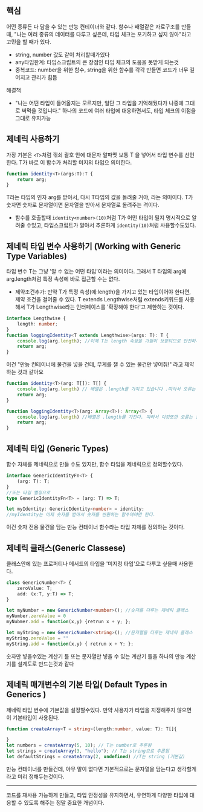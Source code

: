 ## 핵심
어떤 종류든 다 담을 수 있는 만능 컨테이너와 같다.
함수나 배열같은 자료구조를 만들 때, "나는 여러 종류의 데이터를 다루고 싶은데, 타입 체크는 포기하고 싶지 않아"라고 고민을 할 때가 있다.
- string, number 값도 같이 처리할때가있다
- any타입한계: 타입스크립트의 큰 장점인 타입 체크의 도움을 못받게 되는것
- 중복코드: number을 위한 함수, string을 위한 함수를 각각 만들면 코드가 너무 길어지고 관리가 힘듬

해결책
- "나는 어떤 타입이 들어올지는 모르지만, 일단 그 타입을 기억해뒀다가 나중에 그대로 써먹을 것입니다." 하나의 코드에 여러 타입에 대응하면서도, 타입 체크의 이점을 그대로 유지가능

## 제네릭 사용하기
가장 기본은 `<T>`처럼 꺾쇠 괄호 안에 대문자 알파맷 보통 T 을 넣어서 타입 변수를 선언한다. T가 바로 이 함수가 처리할 미지의 타입으 의미한다.
```ts
function identity<T>(args:T):T {
	return arg;
}
```
T라는 타입의 인자 arg를 받아서, 다시 T타입의 값을 돌려줄 거야, 라는 의미이다.
T가 숫자면 숫자로 문자열이면 문자열을 받아서 문자열로 돌려주는 격이다.
- 함수를 호출할때 `identity<number>(10)`처럼 T가 어떤 타입이 될지 명시적으로 알려줄 수있고, 타입스크립트가 알아서 추론하게 `identity(10)`처럼 사용할수도있다.

## 제네릭 타입 변수 사용하기 (Working with Generic Type Variables)
타입 변수 T는 그냥 '알 수 없는 어떤 타입'이라는 의미이다. 그래서 T 타입의 arg에 arg.length처럼 특정 속성에 바로 접근할 수는 없다.
- 제약조건추가: 만약 T가 특정 속성(에:length)을 가지고 있는 타입이어야 한다면, 제약 조건을 걸어줄 수 있다. T extends Lengthwise처럼 extends키워드를 사용해서 T가 Lengthwise라는 인터페이스를 '확장해야 한다'고 제한하는 것이다.

```ts
interface Lengthwise {
	length: number;
}
function loggingIdentity<T extends Lengthwise>(args: T): T {
	console.log(arg.length); //이제 T는 length 속성을 가짐이 보장되므로 안전하게 접근 가능
	return arg;
}
```
이건 "만능 컨테이너에 물건을 넣을 건데, 무게를 잴 수 있는 물건만 넣어줘!" 라고 제약하는 것과 같아요
```ts
function identity<T>(arg: T[]): T[] {
	console.log(arg.length) // 배열은 .length를 가지고 있습니다 .따라서 오류는 없습니다.
	return arg;
}
```
```ts
function loggingIdentity<T>(arg: Array<T>): Array<T> {
	console.log(arg.length) //배열은 .length를 가진다. 따라서 이것또한 오륜는 없다.
	return arg;
}
```

##  제네릭 타입 (Generic Types)
함수 자체를 제네릭으로 만들 수도 있지만, 함수 타입을 제네릭으로 정의할수있다.
```ts
interface GenericIdentityFn<T> {
	(arg: T): T;
}
//또는 타입 별칭으로
type GenericIdentityFn<T> = (arg: T) => T;

let myIdentity: GenericIdentity<number> = identity;
//myIdentity는 이제 숫자를 받아서 숫자를 반환하는 함수여야만 한다.
```
이건 숫자 전용 물건을 담는 만능 컨테이너 함수라는 타입 자체를 정의하는 것이다.

## 제네릭 클래스(Generic Classese)
클래스안에 있는 프로퍼티나 메서드의 타입을 '미지정 타입'으로 다루고 싶을때 사용한다.
```ts
class GenericNumber<T> {
	zeroValue: T;
	add: (x:T, y:T) => T;
}

let myNumber = new GenericNumber<number>(); //숫자를 다루는 제네릭 클래스
myNumber.zeroValue = 0
myNubmer.add = function(x,y) {retrun x + y; };

let myString = new GenericNumber<string>(); //문자열을 다루는 제네릭 클래스
myString.zeroValue = ""
myString.add = function(x,y) { retrun x + Y; };
```
숫자만 넣을수있는 계산기 틀 또는 문자열만 넣을 수 있는 계산기 틀을 하나의 만능 계산기를 설계도로 만드는것과 같다

## 제네릭 매개변수의 기본 타입( Default Types in Generics )
제네릭 타입 변수에 기본값을 설정할수있다. 만약 사용자가 타입을 지정해주지 않으면 이 기본타입이 사용된다.
```ts
function createArray<T = string>(length:number, value: T): T[]{

}
let numbers = createArray(5, 10); // T는 number로 추론됨
let strings = createArray(3, "hello"); // T는 string으로 추론됨
let defaultStrings = createArray(2, undefined) //T는 string (기본값)
```
만능 컨테이너를 만들건데, 아무 말이 없다면 기본적으로는 문자열을 담는다고 생각할게 라고 미리 정해두는것이다.


---
코드를 재사용 가능하게 만들고, 타입 안정성을 유지하면서, 유연하게 다양한 타입에 대응할 수 있도록 해주는 정말 중요한 개념이다.